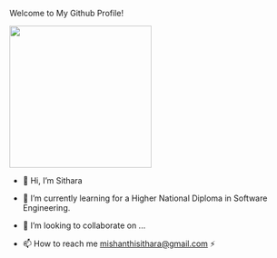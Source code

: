 Welcome to My Github Profile!

<p> <picture><img src = "https://github.com/7oSkaaa/7oSkaaa/blob/main/Images/about_me.gif?raw=true" width = 250px></picture> </p>

- 👋 Hi, I’m Sithara

- 🌱 I’m currently learning for a Higher National Diploma in Software Engineering.
- 💞️ I’m looking to collaborate on ...
- 📫 How to reach me mishanthisithara@gmail.com ⚡ 

<!---
MishanthiSithara/MishanthiSithara is a ✨ special ✨ repository because its `README.md` (this file) appears on your GitHub profile.
You can click the Preview link to take a look at your changes.
--->
